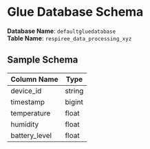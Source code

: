 # Glue Database Schema

**Database Name**: `defaultgluedatabase`  
**Table Name**: `respiree_data_processing_xyz`

## Sample Schema
| Column Name        | Type     |
|--------------------|----------|
| device_id          | string   |
| timestamp          | bigint   |
| temperature        | float    |
| humidity           | float    |
| battery_level      | float    |
